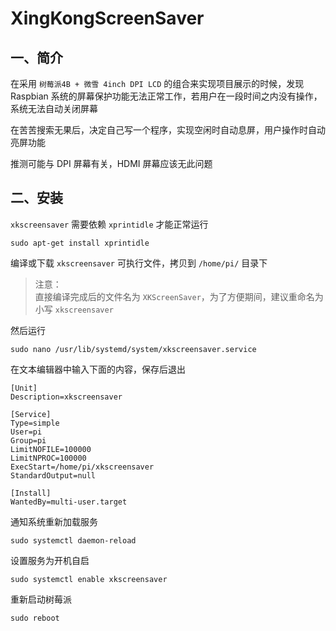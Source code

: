 # XingKongScreenSaver

## 一、简介
在采用 `树莓派4B + 微雪 4inch DPI LCD` 的组合来实现项目展示的时候，发现 Raspbian 系统的屏幕保护功能无法正常工作，若用户在一段时间之内没有操作，系统无法自动关闭屏幕

在苦苦搜索无果后，决定自己写一个程序，实现空闲时自动息屏，用户操作时自动亮屏功能

推测可能与 DPI 屏幕有关，HDMI 屏幕应该无此问题

## 二、安装
`xkscreensaver` 需要依赖 `xprintidle` 才能正常运行
```Shell
sudo apt-get install xprintidle
```

编译或下载 `xkscreensaver` 可执行文件，拷贝到 `/home/pi/` 目录下
>注意：<br>
直接编译完成后的文件名为 `XKScreenSaver`，为了方便期间，建议重命名为小写 `xkscreensaver`

然后运行

```Shell
sudo nano /usr/lib/systemd/system/xkscreensaver.service
```

在文本编辑器中输入下面的内容，保存后退出

```Shell
[Unit]
Description=xkscreensaver

[Service]
Type=simple
User=pi
Group=pi
LimitNOFILE=100000
LimitNPROC=100000
ExecStart=/home/pi/xkscreensaver
StandardOutput=null

[Install]
WantedBy=multi-user.target

```

通知系统重新加载服务
```Shell
sudo systemctl daemon-reload
```

设置服务为开机自启
```Shell
sudo systemctl enable xkscreensaver
```

重新启动树莓派
```Shell
sudo reboot
```
